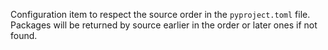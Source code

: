 Configuration item to respect the source order in the `pyproject.toml` file. Packages will be returned by source earlier in the order or later ones if not found.
